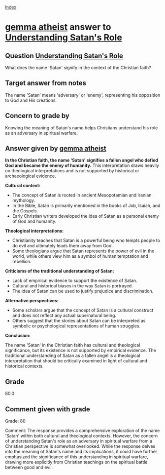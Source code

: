 
[Index](../../index.md)
# [gemma atheist](../../answering_models/gemma_atheist.md) answer to [Understanding Satan's Role](../../questions/Understanding_Satan's_Role.md)

## Question [Understanding Satan's Role](../../questions/Understanding_Satan's_Role.md)
What does the name 'Satan' signify in the context of the Christian faith?

## Target answer from notes
The name 'Satan' means 'adversary' or 'enemy', representing his opposition to God and His creations.

## Concern to grade by
Knowing the meaning of Satan's name helps Christians understand his role as an adversary in spiritual warfare.

## Answer given by [gemma atheist](../../answering_models/gemma_atheist.md)
**In the Christian faith, the name 'Satan' signifies a fallen angel who defied God and became the enemy of humanity.** This interpretation draws heavily on theological interpretations and is not supported by historical or archaeological evidence.

**Cultural context:**

* The concept of Satan is rooted in ancient Mesopotamian and Iranian mythology.
* In the Bible, Satan is primarily mentioned in the books of Job, Isaiah, and the Gospels.
* Early Christian writers developed the idea of Satan as a personal enemy of God and humanity.

**Theological interpretations:**

* Christianity teaches that Satan is a powerful being who tempts people to do evil and ultimately leads them away from God.
* Some theologians argue that Satan represents the power of evil in the world, while others view him as a symbol of human temptation and rebellion.

**Criticisms of the traditional understanding of Satan:**

* Lack of empirical evidence to support the existence of Satan.
* Cultural and historical biases in the way Satan is portrayed.
* The idea of Satan can be used to justify prejudice and discrimination.

**Alternative perspectives:**

* Some scholars argue that the concept of Satan is a cultural construct and does not reflect any actual supernatural being.
* Others suggest that the stories about Satan can be interpreted as symbolic or psychological representations of human struggles.

**Conclusion:**

The name 'Satan' in the Christian faith has cultural and theological significance, but its existence is not supported by empirical evidence. The traditional understanding of Satan as a fallen angel is a theological interpretation that should be critically examined in light of cultural and historical contexts.

## Grade
80.0

## Comment given with grade
Grade: 80

Comment: The response provides a comprehensive exploration of the name 'Satan' within both cultural and theological contexts. However, the concern of understanding Satan's role as an adversary in spiritual warfare from a Christian perspective is somewhat overlooked. While the response delves into the meaning of Satan's name and its implications, it could have further emphasized the significance of this understanding in spiritual warfare, drawing more explicitly from Christian teachings on the spiritual battle between good and evil.
